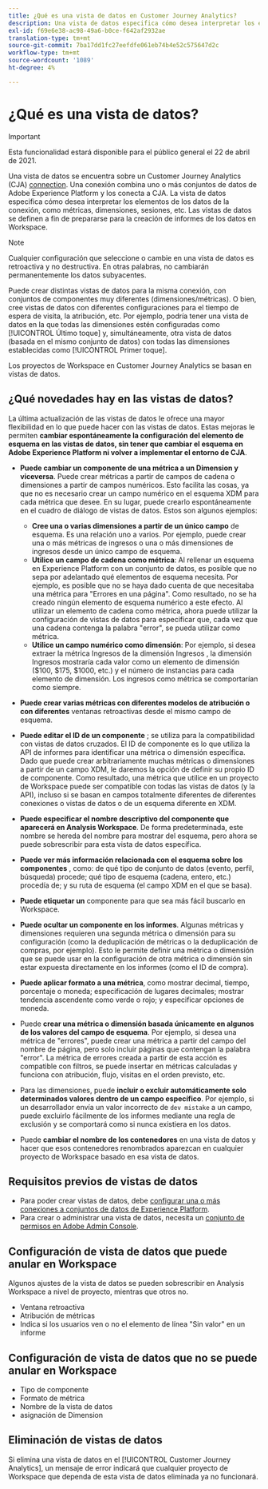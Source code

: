 ```yaml
---
title: ¿Qué es una vista de datos en Customer Journey Analytics?
description: Una vista de datos especifica cómo desea interpretar los elementos de los datos de la conexión CJA, como métricas, dimensiones, sesiones, etc.
exl-id: f69e6e38-ac98-49a6-b0ce-f642af2932ae
translation-type: tm+mt
source-git-commit: 7ba17dd1fc27eefdfe061eb74b4e52c575647d2c
workflow-type: tm+mt
source-wordcount: '1089'
ht-degree: 4%

---
```


# ¿Qué es una vista de datos?

>[!IMPORTANT]
>
>Esta funcionalidad estará disponible para el público general el 22 de abril de 2021.

Una vista de datos se encuentra sobre un Customer Journey Analytics (CJA) [connection](/help/connections/create-connection.md). Una conexión combina uno o más conjuntos de datos de Adobe Experience Platform y los conecta a CJA. La vista de datos especifica cómo desea interpretar los elementos de los datos de la conexión, como métricas, dimensiones, sesiones, etc. Las vistas de datos se definen a fin de prepararse para la creación de informes de los datos en Workspace.

>[!NOTE]
>
>Cualquier configuración que seleccione o cambie en una vista de datos es retroactiva y no destructiva. En otras palabras, no cambiarán permanentemente los datos subyacentes.

Puede crear distintas vistas de datos para la misma conexión, con conjuntos de componentes muy diferentes (dimensiones/métricas). O bien, cree vistas de datos con diferentes configuraciones para el tiempo de espera de visita, la atribución, etc. Por ejemplo, podría tener una vista de datos en la que todas las dimensiones estén configuradas como [!UICONTROL Último toque] y, simultáneamente, otra vista de datos (basada en el mismo conjunto de datos) con todas las dimensiones establecidas como [!UICONTROL Primer toque].

Los proyectos de Workspace en Customer Journey Analytics se basan en vistas de datos.

## ¿Qué novedades hay en las vistas de datos?

La última actualización de las vistas de datos le ofrece una mayor flexibilidad en lo que puede hacer con las vistas de datos. Estas mejoras le permiten **cambiar espontáneamente la configuración del elemento de esquema en las vistas de datos, sin tener que cambiar el esquema en Adobe Experience Platform ni volver a implementar el entorno de CJA**.

* **Puede cambiar un componente de una métrica a un Dimension y viceversa**. Puede crear métricas a partir de campos de cadena o dimensiones a partir de campos numéricos. Esto facilita las cosas, ya que no es necesario crear un campo numérico en el esquema XDM para cada métrica que desee. En su lugar, puede crearlo espontáneamente en el cuadro de diálogo de vistas de datos. Estos son algunos ejemplos:
   * **Cree una o varias dimensiones a partir de un único campo** de esquema. Es una relación uno a varios. Por ejemplo, puede crear una o más métricas de ingresos o una o más dimensiones de ingresos desde un único campo de esquema.
   * **Utilice un campo de cadena como métrica**: Al rellenar un esquema en Experience Platform con un conjunto de datos, es posible que no sepa por adelantado qué elementos de esquema necesita. Por ejemplo, es posible que no se haya dado cuenta de que necesitaba una métrica para &quot;Errores en una página&quot;. Como resultado, no se ha creado ningún elemento de esquema numérico a este efecto. Al utilizar un elemento de cadena como métrica, ahora puede utilizar la configuración de vistas de datos para especificar que, cada vez que una cadena contenga la palabra &quot;error&quot;, se pueda utilizar como métrica.
   * **Utilice un campo numérico como dimensión**: Por ejemplo, si desea extraer la métrica Ingresos de la dimensión Ingresos , la dimensión Ingresos mostraría cada valor como un elemento de dimensión ($100, $175, $1000, etc.) y el número de instancias para cada elemento de dimensión. Los ingresos como métrica se comportarían como siempre.

* **Puede crear varias métricas con diferentes modelos de atribución o con diferentes** ventanas retroactivas desde el mismo campo de esquema.

* **Puede editar el ID de un componente** ; se utiliza para la compatibilidad con vistas de datos cruzados. El ID de componente es lo que utiliza la API de informes para identificar una métrica o dimensión específica. Dado que puede crear arbitrariamente muchas métricas o dimensiones a partir de un campo XDM, le daremos la opción de definir su propio ID de componente. Como resultado, una métrica que utilice en un proyecto de Workspace puede ser compatible con todas las vistas de datos (y la API), incluso si se basan en campos totalmente diferentes de diferentes conexiones o vistas de datos o de un esquema diferente en XDM.

* **Puede especificar el nombre descriptivo del componente que aparecerá en Analysis Workspace**. De forma predeterminada, este nombre se hereda del nombre para mostrar del esquema, pero ahora se puede sobrescribir para esta vista de datos específica.

* **Puede ver más información relacionada con el esquema sobre los componentes** , como: de qué tipo de conjunto de datos (evento, perfil, búsqueda) procede; qué tipo de esquema (cadena, entero, etc.) procedía de; y su ruta de esquema (el campo XDM en el que se basa).

* **Puede etiquetar un** componente para que sea más fácil buscarlo en Workspace.

* **Puede ocultar un componente en los informes**. Algunas métricas y dimensiones requieren una segunda métrica o dimensión para su configuración (como la deduplicación de métricas o la deduplicación de compras, por ejemplo). Esto le permite definir una métrica o dimensión que se puede usar en la configuración de otra métrica o dimensión sin estar expuesta directamente en los informes (como el ID de compra).

* **Puede aplicar formato a una métrica**, como mostrar decimal, tiempo, porcentaje o moneda; especificación de lugares decimales; mostrar tendencia ascendente como verde o rojo; y especificar opciones de moneda.

* Puede **crear una métrica o dimensión basada únicamente en algunos de los valores del campo de esquema**. Por ejemplo, si desea una métrica de &quot;errores&quot;, puede crear una métrica a partir del campo del nombre de página, pero solo incluir páginas que contengan la palabra &quot;error&quot;. La métrica de errores creada a partir de esta acción es compatible con filtros, se puede insertar en métricas calculadas y funciona con atribución, flujo, visitas en el orden previsto, etc.

* Para las dimensiones, puede **incluir o excluir automáticamente solo determinados valores dentro de un campo específico**. Por ejemplo, si un desarrollador envía un valor incorrecto de `dev mistake` a un campo, puede excluirlo fácilmente de los informes mediante una regla de exclusión y se comportará como si nunca existiera en los datos.

* Puede **cambiar el nombre de los contenedores** en una vista de datos y hacer que esos contenedores renombrados aparezcan en cualquier proyecto de Workspace basado en esa vista de datos.

## Requisitos previos de vistas de datos

* Para poder crear vistas de datos, debe [configurar una o más conexiones a conjuntos de datos de Experience Platform](/help/connections/create-connection.md).
* Para crear o administrar una vista de datos, necesita un [conjunto de permisos en Adobe Admin Console](https://experienceleague.adobe.com/docs/analytics-platform/using/cja-overview/cja-overview.html?lang=es-ES#admin-access-permissions).

## Configuración de vista de datos que puede anular en Workspace

Algunos ajustes de la vista de datos se pueden sobrescribir en Analysis Workspace a nivel de proyecto, mientras que otros no.

* Ventana retroactiva
* Atribución de métricas
* Indica si los usuarios ven o no el elemento de línea &quot;Sin valor&quot; en un informe

## Configuración de vista de datos que no se puede anular en Workspace

* Tipo de componente
* Formato de métrica
* Nombre de la vista de datos
* asignación de Dimension

## Eliminación de vistas de datos

Si elimina una vista de datos en el [!UICONTROL Customer Journey Analytics], un mensaje de error indicará que cualquier proyecto de Workspace que dependa de esta vista de datos eliminada ya no funcionará.
